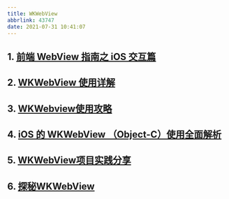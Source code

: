 ```yaml
---
title: WKWebView
abbrlink: 43747
date: 2021-07-31 10:41:07
---
```


## 1. [前端 WebView 指南之 iOS 交互篇](https://75.team/post/ios-webview-and-js)

## 2. [WKWebView 使用详解](https://www.jianshu.com/p/29e0d8ab91f1)

## 3. [WKWebview使用攻略](https://zhuanlan.zhihu.com/p/164502340)

## 4. [iOS 的 WKWebView （Object-C）使用全面解析](https://juejin.cn/post/6844903984944119822)

## 5. [WKWebView项目实践分享](https://www.jianshu.com/p/7557456ffc57)

## 6. [探秘WKWebView](https://juejin.cn/post/7025420337600790541?utm_source=gold_browser_extension#comment)

